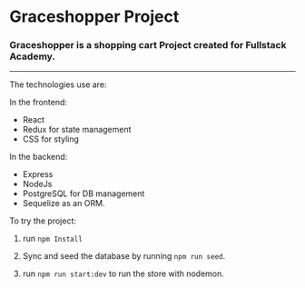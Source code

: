 # Graceshopper Project

### Graceshopper is a shopping cart Project created for Fullstack Academy.
---

The technologies use are:

In the frontend:
- React
- Redux for state management
- CSS for styling

In the backend:
- Express
- NodeJs
- PostgreSQL for DB management
- Sequelize as an ORM.


To try the project:

1. run `npm Install`

3. Sync and seed the database by running `npm run seed`.

3. run `npm run start:dev` to run the store with nodemon.
